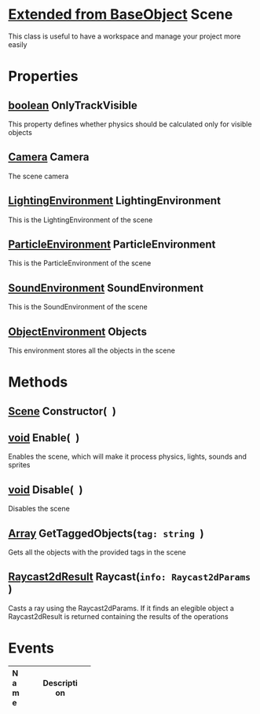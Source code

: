 # [Extended from BaseObject](BaseObject.md) Scene 
This class is useful to have a workspace and manage your project more easily
	 
# Properties

## [boolean](boolean.md) OnlyTrackVisible
This property defines whether physics should be calculated only for visible objects
		
## [Camera](Camera.md) Camera
The scene camera
		
## [LightingEnvironment](LightingEnvironment.md) LightingEnvironment
This is the LightingEnvironment of the scene

## [ParticleEnvironment](ParticleEnvironment.md) ParticleEnvironment
This is the ParticleEnvironment of the scene
		
## [SoundEnvironment](SoundEnvironment.md) SoundEnvironment
This is the SoundEnvironment of the scene
		
## [ObjectEnvironment](ObjectEnvironment.md) Objects
This environment stores all the objects in the scene
		


# Methods

## [Scene](Scene.md) Constructor(` `) 
 
## [void](https://create.roblox.com/docs/scripting/luau/tables#arrays) Enable(` `) 
 Enables the scene, which will make it process physics, lights, sounds and sprites
	
## [void](https://create.roblox.com/docs/scripting/luau/tables#arrays) Disable(` `) 
 Disables the scene
	
## [Array<string>](https://create.roblox.com/docs/scripting/luau/tables#arrays) GetTaggedObjects(`tag: string `) 
 Gets all the objects with the provided tags in the scene
	
## [Raycast2dResult](/documentation/datatypes/Raycast2DResult.html) Raycast(`info: Raycast2dParams `) 
 Casts a ray using the Raycast2dParams. If it finds an elegible object a Raycast2dResult is returned containing the results of the operations
	

# Events
|<div style="width:20%; max-size: 20%">Name</div>|<div style="width:80%; max-size: 80%">Description</div>|
|---|---|



